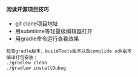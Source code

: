 #### 阅读开源项目技巧
- git clone项目地址
- 用submlime等轻量级编辑器打开
- 用gradle命令运行查看效果

```
检查gradle版本，buildTools版本以及complide sdk版本
编译打包安装：
./gradlew clean
./gradlew installDubug
```